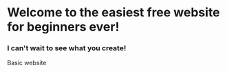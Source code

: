 # Welcome to the easiest free website for beginners ever!
### I can't wait to see what you create!
Basic website

